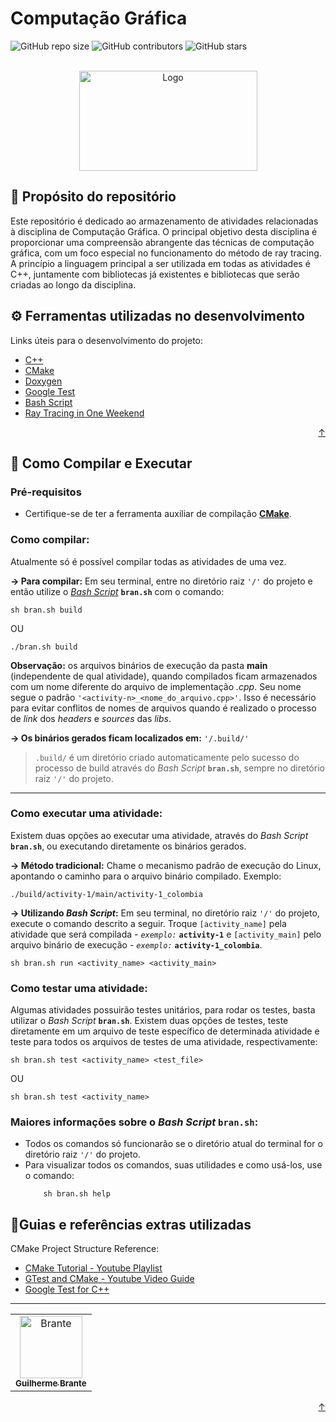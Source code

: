 <div id="top"></div>

# Computação Gráfica

<!---Shields em: https://shields.io --->

![GitHub repo size](https://img.shields.io/github/repo-size/cavebran/computer-graphics?style=for-the-badge&label=tamanho%20do%20repo&color=red)
![GitHub contributors](https://img.shields.io/github/contributors/cavebran/computer-graphics?style=for-the-badge&label=colaboradores&color=red)
![GitHub stars](https://img.shields.io/github/stars/cavebran/computer-graphics?style=for-the-badge&label=estrelas&color=red)

<!-- LOGO -->
<br />
<div align="center">
  <a href="https://github.com/cavebran/cg-atividade-1">
    <img src="https://noticiasetecnologia.com/wp-content/uploads/2019/03/Ray-Tracing-logo-1140x641.jpg" alt="Logo" width="285" height="160">
  </a>
</div>

## 📜 Propósito do repositório

Este repositório é dedicado ao armazenamento de atividades relacionadas à disciplina de Computação Gráfica. O principal objetivo desta disciplina é proporcionar uma compreensão abrangente das técnicas de computação gráfica, com um foco especial no funcionamento do método de ray tracing. A princípio a linguagem principal a ser utilizada em todas as atividades é C++, juntamente com bibliotecas já existentes e bibliotecas que serão criadas ao longo da disciplina.

## ⚙️ Ferramentas utilizadas no desenvolvimento

Links úteis para o desenvolvimento do projeto:
* [C++](https://devdocs.io/cpp/)
* [CMake](https://cmake.org/)
* [Doxygen](https://www.doxygen.nl/manual/index.html)
* [Google Test](https://github.com/google/googletest)
* [Bash Script](https://devdocs.io/bash/)
* [Ray Tracing in One Weekend](https://raytracing.github.io/books/RayTracingInOneWeekend.html)

<p align="right"><a href="#top">↑</a></p>

## 🚀 Como Compilar e Executar

### Pré-requisitos
- Certifique-se de ter a ferramenta auxiliar de compilação [**CMake**](https://cmake.org/).

### Como compilar:
Atualmente só é possível compilar todas as atividades de uma vez.

**&#8594; Para compilar:**  Em seu terminal, entre no diretório raiz `'/'` do projeto e então utilize o [*Bash Script*](https://devdocs.io/bash/) **`bran.sh`** com o comando: 
```shell
sh bran.sh build
```

OU

```shell
./bran.sh build
```

**Observação:** os arquivos binários de execução da pasta **main** (independente de qual atividade), quando compilados ficam armazenados com um nome diferente do arquivo de implementação *.cpp*. Seu nome segue o padrão `'<activity-n>_<nome_do_arquivo.cpp>'`. Isso é necessário para evitar conflitos de nomes de arquivos quando é realizado o processo de *link* dos *headers* e *sources* das *libs*.

**&#8594; Os binários gerados ficam localizados em:** `'/.build/'`

> `.build/` é um diretório criado automaticamente pelo sucesso do processo de build através do *Bash Script* **`bran.sh`**, sempre no diretório raiz `'/'` do projeto.
<hr>

### Como executar uma atividade:
Existem duas opções ao executar uma atividade, através do *Bash Script* **`bran.sh`**, ou executando diretamente os binários gerados.

**&#8594; Método tradicional:** Chame o mecanismo padrão de execução do Linux, apontando o caminho para o arquivo binário compilado. Exemplo:

```shell
./build/activity-1/main/activity-1_colombia
```

**&#8594; Utilizando *Bash Script*:** Em seu terminal, no diretório raiz `'/'` do projeto, execute o comando descrito a seguir. Troque `[activity_name]` pela atividade que será compilada - *`exemplo:`* **`activity-1`** e `[activity_main]` pelo arquivo binário de execução - *`exemplo:`* **`activity-1_colombia`**. 
```shell
sh bran.sh run <activity_name> <activity_main>
```

### Como testar uma atividade:
Algumas atividades possuirão testes unitários, para rodar os testes, basta utilizar o *Bash Script* **`bran.sh`**. Existem duas opções de testes, teste diretamente em um arquivo de teste específico de determinada atividade e teste para todos os arquivos de testes de uma atividade, respectivamente:
```shell
sh bran.sh test <activity_name> <test_file>
```

OU

```shell
sh bran.sh test <activity_name>
```

### Maiores informações sobre o *Bash Script* **`bran.sh`**:
- Todos os comandos só funcionarão se o diretório atual do terminal for o diretório raiz `'/'` do projeto.
- Para visualizar todos os comandos, suas utilidades e como usá-los, use o comando:
	```shell
		sh bran.sh help
	```

## 📎Guias e referências extras utilizadas
CMake Project Structure Reference: 
- [CMake Tutorial - Youtube Playlist](https://www.youtube.com/watch?v=nlKcXPUJGwA&list=PLalVdRk2RC6o5GHu618ARWh0VO0bFlif4)
- [GTest and CMake - Youtube Video Guide](https://www.youtube.com/watch?v=Lp1ifh9TuFI)
- [Google Test for C++](https://google.github.io/googletest/)
<hr>

<table>
  <tr>
    <td align="center">
      <a href="https://github.com/cavebran">
        <img src="https://avatars.githubusercontent.com/u/50341294?v=4" width="100px;" alt="Brante"/><br>
        <sub>
          <b>Guilherme Brante</b>
        </sub>
      </a>
    </td>
  </tr>
</table>

<p align="right"><a href="#top">↑</a></p>
